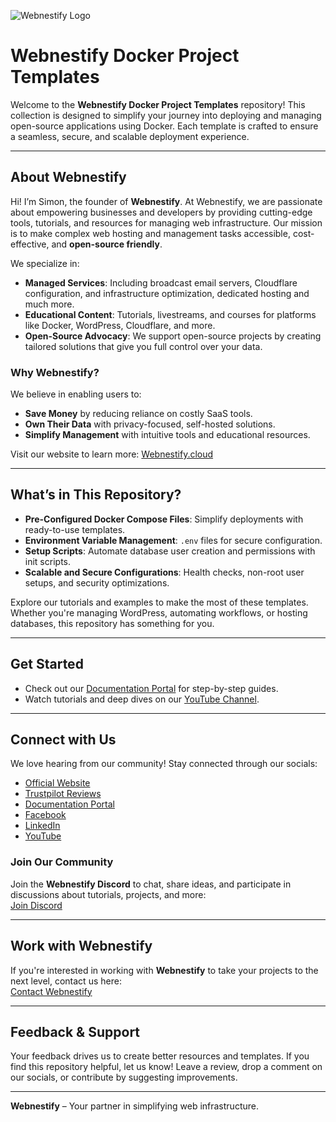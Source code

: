 ![Webnestify Logo](https://webnestify.cloud/wp-content/uploads/2023/11/webnestify-logo-dark-300x109.png)
# Webnestify Docker Project Templates

Welcome to the **Webnestify Docker Project Templates** repository! This collection is designed to simplify your journey into deploying and managing open-source applications using Docker. Each template is crafted to ensure a seamless, secure, and scalable deployment experience.
 
---

## About Webnestify

Hi! I’m Simon, the founder of **Webnestify**. At Webnestify, we are passionate about empowering businesses and developers by providing cutting-edge tools, tutorials, and resources for managing web infrastructure. Our mission is to make complex web hosting and management tasks accessible, cost-effective, and **open-source friendly**.

We specialize in:
- **Managed Services**: Including broadcast  email servers, Cloudflare configuration, and infrastructure optimization, dedicated hosting and much more.
- **Educational Content**: Tutorials, livestreams, and courses for platforms like Docker, WordPress, Cloudflare, and more.
- **Open-Source Advocacy**: We support open-source projects by creating tailored solutions that give you full control over your data.

### Why Webnestify?
We believe in enabling users to: 
- **Save Money** by reducing reliance on costly SaaS tools. 
- **Own Their Data** with privacy-focused, self-hosted solutions.
- **Simplify Management** with intuitive tools and educational resources.

Visit our website to learn more: [Webnestify.cloud](https://webnestify.cloud)

---

## What’s in This Repository?

- **Pre-Configured Docker Compose Files**: Simplify deployments with ready-to-use templates.
- **Environment Variable Management**: `.env` files for secure configuration.
- **Setup Scripts**: Automate database user creation and permissions with init scripts.
- **Scalable and Secure Configurations**: Health checks, non-root user setups, and security optimizations.

Explore our tutorials and examples to make the most of these templates. Whether you're managing WordPress, automating workflows, or hosting databases, this repository has something for you.

---

## Get Started
- Check out our [Documentation Portal](https://docs.webnestify.com/) for step-by-step guides.
- Watch tutorials and deep dives on our [YouTube Channel](https://youtube.com/@webnestify).

---

## Connect with Us

We love hearing from our community! Stay connected through our socials:
- [Official Website](https://webnestify.cloud)
- [Trustpilot Reviews](https://www.trustpilot.com/review/webnestify.cloud)
- [Documentation Portal](https://docs.webnestify.com/)
- [Facebook](https://www.facebook.com/webnestify.cloud)
- [LinkedIn](https://linkedin.com/company/webnestify)
- [YouTube](https://youtube.com/@webnestify)

### Join Our Community
Join the **Webnestify Discord** to chat, share ideas, and participate in discussions about tutorials, projects, and more:  
[Join Discord](https://wnstify.cc/discord)

---

## Work with Webnestify

If you're interested in working with **Webnestify** to take your projects to the next level, contact us here:  
[Contact Webnestify](https://webnestify.cloud/contact)

---

## Feedback & Support

Your feedback drives us to create better resources and templates. If you find this repository helpful, let us know! Leave a review, drop a comment on our socials, or contribute by suggesting improvements.

---

**Webnestify** – Your partner in simplifying web infrastructure.
